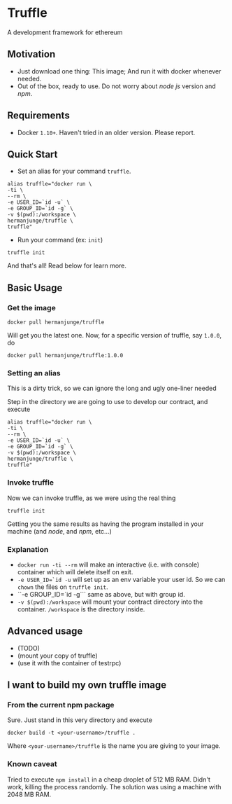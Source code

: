 # Truffle

A development framework for ethereum

## Motivation

* Just download one thing: This image; And run it with docker whenever needed.
* Out of the box, ready to use. Do not worry about _node js_ version and _npm_.

## Requirements

* Docker `1.10+`. Haven't tried in an older version. Please report.

## Quick Start

* Set an alias for your command `truffle`.

```
alias truffle="docker run \
-ti \
--rm \
-e USER_ID=`id -u` \
-e GROUP_ID=`id -g` \
-v $(pwd):/workspace \
hermanjunge/truffle \
truffle"
```

* Run your command (ex: `init`)

```
truffle init
```
And that's all! Read below for learn more.

## Basic Usage

### Get the image

    docker pull hermanjunge/truffle

Will get you the latest one. Now, for a specific version of truffle, say `1.0.0`, do

    docker pull hermanjunge/truffle:1.0.0

### Setting an alias

This is a dirty trick, so we can ignore the long and ugly one-liner needed

Step in the directory we are going to use to develop our contract, and execute

```
alias truffle="docker run \
-ti \
--rm \
-e USER_ID=`id -u` \
-e GROUP_ID=`id -g` \
-v $(pwd):/workspace \
hermanjunge/truffle \
truffle"
```

### Invoke truffle

Now we can invoke truffle, as we were using the real thing

    truffle init

Getting you the same results as having the program installed in your machine (and _node_, and _npm_, etc...)

### Explanation

* `docker run -ti --rm` will make an interactive (i.e. with console) container which will delete itself on exit.
* ``-e USER_ID=`id -u`` will set up as an env variable your user id. So we can `chown` the files on `truffle init`.
* ``-e GROUP_ID=`id -g``` same as above, but with group id.
* `-v $(pwd):/workspace` will mount your contract directory into the container. `/workspace` is the directory inside.

## Advanced usage

* (TODO)
* (mount your copy of truffle)
* (use it with the container of testrpc)

## I want to build my own truffle image

### From the current npm package

Sure. Just stand in this very directory and execute

    docker build -t <your-username>/truffle .

Where `<your-username>/truffle` is the name you are giving to your image.

### Known caveat

Tried to execute `npm install` in a cheap droplet of 512 MB RAM. Didn't work,
killing the process randomly. The solution was using a machine with 2048 MB RAM.
